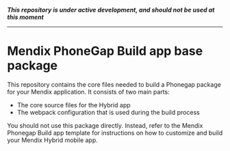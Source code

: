 ***This repository is under active development, and should not be used at this moment***

---

# Mendix PhoneGap Build app base package

This repository contains the core files needed to build a Phonegap package for your Mendix application.
It consists of two main parts:

- The core source files for the Hybrid app
- The webpack configuration that is used during the build process

You should not use this package directly.
Instead, refer to the Mendix Phonegap Build app template for instructions on how to customize and build your Mendix Hybrid mobile app.